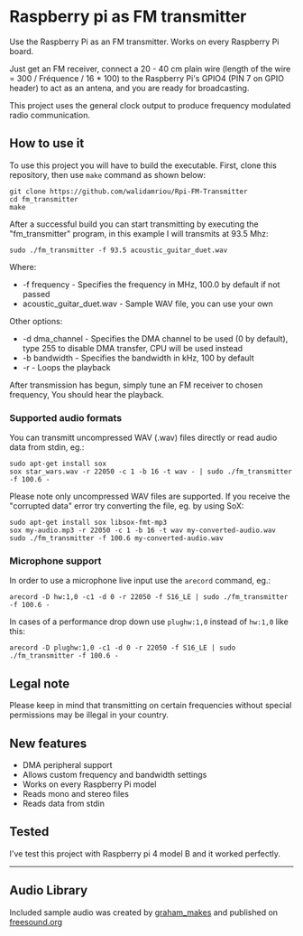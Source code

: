 # Raspberry pi as FM transmitter 
Use the Raspberry Pi as an FM transmitter. Works on every Raspberry Pi board.

Just get an FM receiver, connect a 20 - 40 cm plain wire (length of the wire = 300 / Fréquence / 16 * 100) to the Raspberry Pi's GPIO4 (PIN 7 on GPIO header) to act as an antena, and you are ready for broadcasting.

This project uses the general clock output to produce frequency modulated radio communication. 

## How to use it
To use this project you will have to build the executable. First, clone this repository, then use `make` command as shown below:
```
git clone https://github.com/walidamriou/Rpi-FM-Transmitter
cd fm_transmitter
make
``` 
After a successful build you can start transmitting by executing the "fm_transmitter" program, in this example I will transmits at 93.5 Mhz:
```
sudo ./fm_transmitter -f 93.5 acoustic_guitar_duet.wav
```
Where:
* -f frequency - Specifies the frequency in MHz, 100.0 by default if not passed
* acoustic_guitar_duet.wav - Sample WAV file, you can use your own

Other options:
* -d dma_channel - Specifies the DMA channel to be used (0 by default), type 255 to disable DMA transfer, CPU will be used instead
* -b bandwidth - Specifies the bandwidth in kHz, 100 by default
* -r - Loops the playback

After transmission has begun, simply tune an FM receiver to chosen frequency, You should hear the playback.
### Supported audio formats
You can transmitt uncompressed WAV (.wav) files directly or read audio data from stdin, eg.:
```
sudo apt-get install sox
sox star_wars.wav -r 22050 -c 1 -b 16 -t wav - | sudo ./fm_transmitter -f 100.6 -
```
Please note only uncompressed WAV files are supported. If you receive the "corrupted data" error try converting the file, eg. by using SoX:
```
sudo apt-get install sox libsox-fmt-mp3
sox my-audio.mp3 -r 22050 -c 1 -b 16 -t wav my-converted-audio.wav
sudo ./fm_transmitter -f 100.6 my-converted-audio.wav
```
### Microphone support
In order to use a microphone live input use the `arecord` command, eg.:
```
arecord -D hw:1,0 -c1 -d 0 -r 22050 -f S16_LE | sudo ./fm_transmitter -f 100.6 -
```
In cases of a performance drop down use ```plughw:1,0``` instead of ```hw:1,0``` like this:
```
arecord -D plughw:1,0 -c1 -d 0 -r 22050 -f S16_LE | sudo ./fm_transmitter -f 100.6 -
```
## Legal note
Please keep in mind that transmitting on certain frequencies without special permissions may be illegal in your country.
## New features
* DMA peripheral support
* Allows custom frequency and bandwidth settings
* Works on every Raspberry Pi model
* Reads mono and stereo files
* Reads data from stdin

## Tested
I've test this project with Raspberry pi 4 model B and it worked perfectly.  

---------------------------------------------------------------------------------------------

## Audio Library

Included sample audio was created by [graham_makes](https://freesound.org/people/graham_makes/sounds/449409/) and published on [freesound.org](https://freesound.org/)
